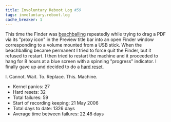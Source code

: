 ```yaml
---
title: Involuntary Reboot Log #59
tags: involuntary.reboot.log
cache_breaker: 1
---
```


This time the Finder was [beachballing](/wiki/beachballing) repeatedly while trying to drag a PDF via its "proxy icon" in the Preview title bar into an open Finder window corresponding to a volume mounted from a USB stick. When the beachballing became permanent I tried to force quit the Finder, but it refused to restart. I then tried to restart the machine and it proceeded to hang for 8 hours at a blue screen with a spinning "progress" indicator. I finally gave up and decided to do a [hard reset](/wiki/hard_reset).

I. Cannot. Wait. To. Replace. This. Machine.

-   Kernel panics: 27
-   Hard resets: 32
-   Total failures: 59
-   Start of recording keeping: 21 May 2006
-   Total days to date: 1326 days
-   Average time between failures: 22.48 days

